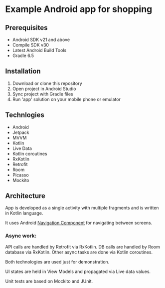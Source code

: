 # Example Android app for shopping

## Prerequisites
* Android SDK v21 and above
* Compile SDK v30
* Latest Android Build Tools
* Gradle 6.5

## Installation

1. Download or clone this repository
2. Open project in Android Studio
3. Sync project with Gradle files
4. Run 'app' solution on your mobile phone or emulator

## Technlogies

* Android
* Jetpack
* MVVM
* Kotlin
* Live Data
* Kotlin coroutines
* RxKotlin
* Retrofit
* Room
* Picasso
* Mockito

## Architecture
App is developed as a single activity with multiple fragments and is written in Kotlin language.

It uses Android [Navigation Component](https://developer.android.com/guide/navigation) for navigating between screens.

### Async work:
API calls are handled by Retrofit via RxKotlin.
DB calls are handled by Room database via RxKotlin.
Other async tasks are done via Kotlin coroutines.

Both technologies are used just for demonstration.

UI states are held in View Models and propagated via Live data values.

Unit tests are based on Mockito and JUnit.
